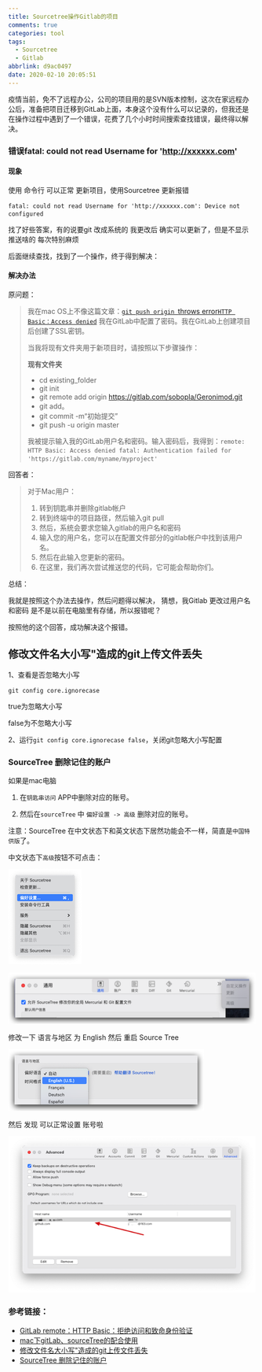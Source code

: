 ```yaml
---
title: Sourcetree操作Gitlab的项目
comments: true
categories: tool
tags:
  - Sourcetree
  - Gitlab
abbrlink: d9ac0497
date: 2020-02-10 20:05:51
---
```


疫情当前，免不了远程办公，公司的项目用的是SVN版本控制，这次在家远程办公后，准备把项目迁移到GitLab上面，本身这个没有什么可以记录的，但我还是在操作过程中遇到了一个错误，花费了几个小时时间搜索查找错误，最终得以解决。
<!--more-->

### 错误fatal: could not read Username for 'http://xxxxxx.com'

#### 现象

使用 命令行 可以正常 更新项目，使用Sourcetree 更新报错

```shell
fatal: could not read Username for 'http://xxxxxx.com': Device not configured
```

找了好些答案，有的说要git 改成系统的  我更改后 确实可以更新了，但是不显示 推送啥的 每次特别麻烦

后面继续查找，找到了一个操作，终于得到解决：

#### 解决办法

原问题：

> 我在mac OS上不像这篇文章：[`git push origin `throws error`HTTP Basic：Access denied`](https://stackoverflow.com/questions/43085424/git-push-origin-branchname-throws-error-http-basic-access-denied) 我在GitLab中配置了密码。我在GitLab上创建项目后创建了SSL密钥。
>
> 当我将现有文件夹用于新项目时，请按照以下步骤操作：
>
> **现有文件夹**
>
> - cd existing_folder
> - git init
> - git remote add origin https://gitlab.com/sobopla/Geronimod.git
> - git add。
> - git commit -m“初始提交”
> - git push -u origin master
>
> 我被提示输入我的GitLab用户名和密码。输入密码后，我得到：`remote: HTTP Basic: Access denied fatal: Authentication failed for 'https://gitlab.com/myname/myproject'`

回答者：

> 对于Mac用户：
>
> 1. 转到钥匙串并删除gitlab帐户
> 2. 转到终端中的项目路径，然后输入git pull
> 3. 然后，系统会要求您输入gitlab的用户名和密码
> 4. 输入您的用户名，您可以在配置文件部分的gitlab帐户中找到该用户名。
> 5. 然后在此输入您更新的密码。
> 6. 在这里，我们再次尝试推送您的代码，它可能会帮助你们。

总结：

我就是按照这个办法去操作，然后问题得以解决， 猜想，我Gitlab 更改过用户名和密码 是不是以前在电脑里有存储，所以报错呢？

按照他的这个回答，成功解决这个报错。

## 修改文件名大小写"造成的git上传文件丢失

1、查看是否忽略大小写

```
git config core.ignorecase
```

  true为忽略大小写

  false为不忽略大小写

2、运行`git config core.ignorecase false`，关闭git忽略大小写配置

### SourceTree 删除记住的账户

如果是mac电脑

1. 在`钥匙串访问` APP中删除对应的账号。

2. 然后在`sourceTree` 中 `偏好设置 -> 高级` 删除对应的账号。

注意：SourceTree 在中文状态下和英文状态下居然功能会不一样，简直是`中国特供版`了。

中文状态下`高级`按钮不可点击：

![image-20211011181847714](Sourcetree操作Gitlab的项目/image-20211011181847714.png)

![image-20211011181933954](Sourcetree操作Gitlab的项目/image-20211011181933954.png)

修改一下 语言与地区 为 English 然后 重启 Source Tree

![image-20211011182008964](Sourcetree操作Gitlab的项目/image-20211011182008964.png)

然后 发现 可以正常设置 账号啦

![image-20211011182713277](Sourcetree操作Gitlab的项目/image-20211011182713277.png)



### 参考链接：

- [GitLab remote：HTTP Basic：拒绝访问和致命身份验证](https://xbuba.com/questions/47860772)
- [mac下gitLab、sourceTree的配合使用](https://www.jianshu.com/p/707de2a1046d)
- [修改文件名大小写"造成的git上传文件丢失](https://my.oschina.net/huibaifa/blog/3096818) 
- [SourceTree 删除记住的账户](https://blog.csdn.net/u011368551/article/details/116563683)

